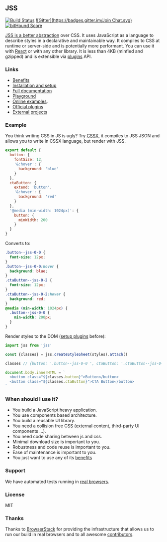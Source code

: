 ## JSS

[![Build Status](https://travis-ci.org/jsstyles/jss.svg?branch=master)](https://travis-ci.org/jsstyles/jss)
[![Gitter](https://badges.gitter.im/Join Chat.svg)](https://gitter.im/jsstyles/jss?utm_source=badge&utm_medium=badge&utm_campaign=pr-badge&utm_content=badge)
[![bitHound Score](https://www.bithound.io/jsstyles/jss/badges/score.svg)](https://www.bithound.io/jsstyles/jss)

[JSS is a better abstraction](https://medium.com/@oleg008/jss-is-css-d7d41400b635) over CSS. It uses JavaScript as a language to describe styles in a declarative and maintainable way. It compiles to CSS at runtime or server-side and is potentially more performant. You can use it with [React](https://github.com/jsstyles/react-jss) or with any other library. It is less than 4KB (minfied and gzipped) and is extensible via [plugins](./docs/plugins.md) API.

### Links

- [Benefits](./docs/benefits.md)
- [Installation and setup](./docs/setup.md)
- [Full documentation](./docs/index.md)
- [Playground](http://jsstyles.github.io/repl/)
- [Online examples](http://jsstyles.github.io/examples/index.html).
- [Official plugins](https://github.com/jsstyles?query=jss-)
- [External projects](./docs/external-projects.md)

### Example

You think writing CSS in JS is ugly?
Try [CSSX](https://github.com/krasimir/cssx), it compiles to JSS JSON and allows you to write  in CSSX language, but render with JSS.

```javascript
export default {
  button: {
    fontSize: 12,
    '&:hover': {
      background: 'blue'
    }
  },
  ctaButton: {
    extend: 'button',
    '&:hover': {
      background: 'red'
    }
  },
  '@media (min-width: 1024px)': {
    button: {
      minWidth: 200
    }
  }
}
```

Converts to:

```css
.button--jss-0-0 {
  font-size: 12px;
}
.button--jss-0-0:hover {
  background: blue;
}
.ctaButton--jss-0-2 {
  font-size: 12px;
}
.ctaButton--jss-0-2:hover {
  background: red;
}
@media (min-width: 1024px) {
  .button--jss-0-0 {
    min-width: 200px;
  }
}
```

Render styles to the DOM ([setup plugins](./docs/setup.md#setup-with-plugins) before):

```javascript
import jss from 'jss'

const {classes} = jss.createStyleSheet(styles).attach()

classes // {button: '.button--jss-0-0 ', ctaButton: '.ctaButton--jss-0-2'}

document.body.innerHTML = `
  <button class="${classes.button}">Button</button>
  <button class="${classes.ctaButton}">CTA Button</button>
`
```

### When should I use it?

- You build a JavaScript heavy application.
- You use components based architecture.
- You build a reusable UI library.
- You need a collision free CSS (external content, third-party UI components ...).
- You need code sharing between js and css.
- Minimal download size is important to you.
- Robustness and code reuse is important to you.
- Ease of maintenance is important to you.
- You just want to use any of its [benefits](./docs/benefits.md)

### Support

We have automated tests running in [real browsers](./browsers.json).

### License

MIT

### Thanks

Thanks to [BrowserStack](https://www.browserstack.com) for providing the infrastructure that allows us to run our build in real browsers and to all awesome [contributors](https://github.com/jsstyles/jss/graphs/contributors).
